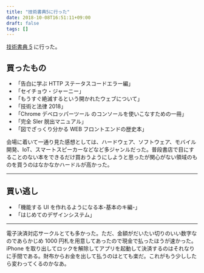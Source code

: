 ```yaml
---
title: "技術書典5に行った"
date: 2018-10-08T16:51:11+09:00
draft: false
tags: []
---
```


[技術書典 5](https://techbookfest.org/event/tbf05) に行った。

## 買ったもの

- 「告白に学ぶ HTTP ステータスコードエラー編」
- 「セイチョウ・ジャーニー」
- 「もうすぐ絶滅するという開かれたウェブについて」
- 「技術と法律 2018」
- 「Chrome デベロッパーツール のコンソールを使いこなすための一冊」
- 「完全 SIer 脱出マニュアル」
- 「図でざっくり分かる WEB フロントエンドの歴史本」

会場に着いて一通り見た感想としては、ハードウェア、ソフトウェア、モバイル開発、IoT、スマートスピーカーなどなど多ジャンルだった。普段書店で目にすることのない本をできるだけ買おうようにしようと思ったが関心がない領域のものを買うのはなかなかハードルが高かった。

---

## 買い逃し

- 「機能する UI を作れるようになる本-基本のキ編-」
- 「はじめてのデザインシステム」

---

電子決済対応サークルとても多かった。ただ、金額がだいたい切りのいい数字なのであらかじめ 1000 円札を用意してあったので現金で払ったほうが速かった。iPhone を取り出してロックを解除してアプリを起動して決済するのはそれなりに手間である。財布からお金を出して払うのはとても楽だ。これがもう少ししたら変わってくるのかなあ。
